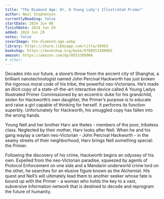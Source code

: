 ```yaml
---
title: "The Diamond Age: Or, A Young Lady's Illustrated Primer"
author: Neal Stephenson
currentlyReading: false
startDate: 2024 Jun 08
finishDate: 2024 Jun 29
added: 2024 Jun 29
notes: false
coverImage: the-diamond-age.webp
library: https://share.libbyapp.com/title/36903
bookshop: https://bookshop.org/book/9780553380965
amazon: https://amazon.com/dp/0553380966
# other: 
---
```


Decades into our future, a stone’s throw from the ancient city of Shanghai, a brilliant nanotechnologist named John Percival Hackworth has just broken the rigorous moral code of his tribe, the powerful neo-Victorians. He’s made an illicit copy of a state-of-the-art interactive device called A Young Ladys Illustrated Primer  Commissioned by an eccentric duke for his grandchild, stolen for Hackworth’s own daughter, the Primer’s purpose is to educate and raise a girl capable of thinking for herself. It performs its function superbly. Unfortunately for Hackworth, his smuggled copy has fallen into the wrong hands.  

Young Nell and her brother Harv are thetes - members of the poor, tribeless class.  Neglected by their mother, Harv looks after Nell.  When he and his gang waylay a certain neo-Victorian - John Percival Hackworth - in the seamy streets of their neighborhood, Harv brings Nell something special: the Primer.  

Following the discovery of his crime, Hackworth begins an odyssey of his own. Expelled from the neo-Victorian paradise, squeezed by agents of Protocol Enforcement on one side and a Mandarin underworld crime lord on the other, he searches for an elusive figure known as the Alchemist.  His quest and Nell’s will ultimately lead them to another seeker whose fate is bound up with the Primer - a woman who holds the key to a vast, subversive information network that is destined to decode and reprogram the future of humanity.  